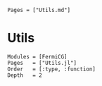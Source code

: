 ```@index
Pages = ["Utils.md"]
```

# Utils 
```@autodocs
Modules = [FermiCG]
Pages   = ["Utils.jl"]
Order   = [:type, :function]
Depth	= 2
```

